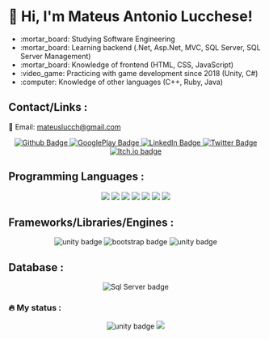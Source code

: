 # 👋 Hi, I'm Mateus Antonio Lucchese!
<ul>
    <li> :mortar_board: Studying Software Engineering</li>
    <li> :mortar_board: Learning backend (.Net, Asp.Net, MVC, SQL Server, SQL Server Management)</li>
    <li> :mortar_board: Knowledge of frontend (HTML, CSS, JavaScript)</li>
    <li> :video_game: Practicing with game development since 2018 (Unity, C#)</li>
    <li> :computer: Knowledge of other languages (C++, Ruby, Java)</li>    
</ul>

## Contact/Links :
:e-mail: Email: mateuslucch@gmail.com
<div id="badges" align="center">
     <a href="https://github.com/mateuslucch">
        <img src="https://img.shields.io/badge/GitHub-100000?style=for-the-badge&logo=github&logoColor=white" alt="Github Badge"/>
    </a>   
    <a href="https://play.google.com/store/apps/developer?id=Mateus+Lucchese">
        <img src="https://img.shields.io/badge/Google_Play-414141?style=for-the-badge&logo=google-play&logoColor=white" alt="GooglePlay Badge"/>        
    </a>   
    <a href="https://www.linkedin.com/in/mateus-antonio-lucchese/">
        <img src="https://img.shields.io/badge/LinkedIn-blue?style=for-the-badge&logo=linkedin&logoColor=white" alt="LinkedIn Badge"/>
    </a>
    <a href="https://twitter.com/MateusLucch">
        <img src="https://img.shields.io/badge/Twitter-blue?style=for-the-badge&logo=twitter&logoColor=white" alt="Twitter Badge"/>
    </a>    
    <a href="https://mateuslucch.itch.io">
        <img src="https://img.shields.io/badge/Itch.io-FA5C5C?style=for-the-badge&logo=itch.io&logoColor=white" alt="Itch.io badge"/>
    </a>
</div>

## Programming Languages :

<div id="languages" align="center">    
    <img src="https://img.shields.io/badge/C%23-239120?style=for-the-badge&logo=c-sharp&logoColor=white"/>    
    <img src="https://img.shields.io/badge/HTML-239120?style=for-the-badge&logo=html5&logoColor=white"/>
    <img src="https://img.shields.io/badge/CSS-239120?&style=for-the-badge&logo=css3&logoColor=white"/>
    <img src="https://img.shields.io/badge/JavaScript-F7DF1E?style=for-the-badge&logo=javascript&logoColor=black"/>
    <img src="https://img.shields.io/badge/Ruby-CC342D?style=for-the-badge&logo=ruby&logoColor=white"/>    
    <img src="https://img.shields.io/badge/C%2B%2B-00599C?style=for-the-badge&logo=c%2B%2B&logoColor=white"/>
    <img src="https://img.shields.io/badge/Java-ED8B00?style=for-the-badge&logo=java&logoColor=white"/>    
</div>

## Frameworks/Libraries/Engines :

<div id="frame-libs" align="center">
    <img src="https://img.shields.io/badge/Unity-100000?style=for-the-badge&logo=unity&logoColor=white" alt="unity badge"/>
     <img src="https://img.shields.io/badge/Bootstrap-563D7C?style=for-the-badge&logo=bootstrap&logoColor=white" alt="bootstrap badge"/>
     <img src="https://img.shields.io/badge/.NET-5C2D91?style=for-the-badge&logo=.net&logoColor=white" alt="unity badge"/>
     
</div>

## Database :

<div id="frame-libs" align="center">
    <img src="https://img.shields.io/badge/Microsoft_SQL_Server-CC2927?style=for-the-badge&logo=microsoft-sql-server&logoColor=white" alt="Sql Server badge"/>        
     
</div>

### :fire: My status :

<div align="center">
    <img src="https://github-readme-streak-stats.herokuapp.com/?user=mateuslucch&theme=dark&background=000000" alt="unity badge"/>
    <img src="https://github-readme-stats.vercel.app/api/top-langs/?username=mateuslucch&theme=dark&background=000000">
</div>

<!-- <img src="https://komarev.com/ghpvc/?username=mateuslucch&style=flat-square&color=blue" alt=""/> -->



<!---
mateuslucch/mateuslucch is a ✨ special ✨ repository because its `README.md` (this file) appears on your GitHub profile.
You can click the Preview link to take a look at your changes.
--->
